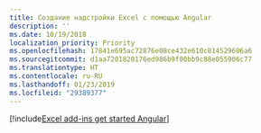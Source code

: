 ```yaml
---
title: Создание надстройки Excel с помощью Angular
description: ''
ms.date: 10/19/2018
localization_priority: Priority
ms.openlocfilehash: 17841e695ac72876e08ce432e610c814529606a6
ms.sourcegitcommit: d1aa7201820176ed986b9f00bb9c88e055906c77
ms.translationtype: HT
ms.contentlocale: ru-RU
ms.lasthandoff: 01/23/2019
ms.locfileid: "29389377"
---
```

[!include[Excel add-ins get started Angular](../includes/file-get-started-excel-angular.md)]
